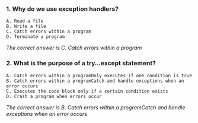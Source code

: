 ### 1. Why do we use exception handlers?
    A. Read a file
    B. Write a file
    C. Catch errors within a program
    D. Terminate a program

_The correct answer is C. Catch errors within a program_
### 2. What is the purpose of a try…except statement?
    A. Catch errors within a programOnly executes if one condition is true
    B. Catch errors within a programCatch and handle exceptions when an error occurs
    C. Executes the code block only if a certain condition exists
    D. Crash a program when errors occur

_The correct answer is B. Catch errors within a programCatch and handle exceptions when an error occurs_
